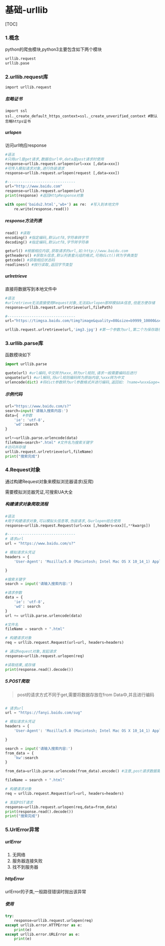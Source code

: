 # 基础-urllib

[TOC]



### 1.概念

python的爬虫模块,python3主要包含如下两个模块

```python
urllib.request
urllib.pase
```



### 2.urllib.request库

```
import urllib.request
```



##### 忽略证书

```
import ssl
ssl._create_default_https_context=ssl._create_unverified_context #默认忽略https证书
```



##### urlopen

访问url响应response

````python
#语法
#只用url是get请求,数据在url中,data是post请求时使用
response=urllib.request.urlopen(url=xxx [,data=xxx]) 
#可传入模拟请求对象,进行伪装请求
response=urllib.request.urlopen(request [,data=xxx]) 

#-------------------------------
url="http://www.baidu.com"
response=urllib.request.urlopen(url)
print(response) #返回HttpResponse对象

with open('baidu2.html','wb+') as re:  #写入到本地文件
    re.write(response.read()) 
````



##### response方法列表

```python
read() #读取
encoding() #指定编码,默认utf8,字符串转字节
decoding() #指定编码,默认utf8,字节转字符串

geturl() #根据相应内容,获取请求的url,如:http://www.baidu.com
getheaders() #获取头信息,默认列表套元组的格式,可用dict()转为字典类型
getcode() #获取相应状态码
readlines() #按行读取,返回字节类型
```



##### urlretrieve

直接将数据写到本地文件中

```python
#语法
#urlretrieve无法直接使用Request对象,无法如urlopen那样模拟UA信息,但是方便存储
response=urllib.request.urlretrieve(url,filePath)

#-------------------------------
url="https://timgsa.baidu.com/timg?image&quality=80&size=b9999_10000&sec=1546756071153&di=bf6f3153a98d1c651162792e239437a6&imgtype=0&src=http%3A%2F%2Fpic29.nipic.com%2F20130527%2F7447430_052631769000_2.jpg"

urllib.request.urlretrieve(url,'img3.jpg') #第一个参数为url,第二个为保存路径
```



### 3.urllib.parse库

函数模块如下

```python
import urllib.parse

quote(url) #url编码,中文转为%xxx,转为url规则,请求一般需要编码后进行
unquote(url) #url解码,将url规则编码转为原始内容,%xxx转为中文
urlencode(dict) #将dict参数转为url参数格式并进行编码,返回如: ?name=%xxx&age=18&like=%xxx
```



##### 示例代码

```python
url="https://www.baidu.com/s?"
search=input('请输入搜索内容:')
data={	#参数
    'ie': 'utf-8',
    'wd':search
}

url+=urllib.parse.urlencode(data)
fileName=search+".html" #文件名为搜索关键字
#访问并存储
urllib.request.urlretrieve(url,fileName)
print("搜索完成")
```



### 4.Request对象

通过构建Request对象来模拟浏览器请求(反爬)

需要模拟浏览器凭证,可搜索UA大全



##### 构建请求对象爬取流程

```python
#语法
#用于构建请求对象,可以模拟头信息等,伪装请求,与urlopen结合使用
response=urllib.request.Request(url=xxx [,headers=xxx][,**kwargs]) 

#-------------------------------
# 请求url
url = "https://www.baidu.com/s?"

# 模拟请求头凭证
headers = {
    'User-Agent': 'Mozilla/5.0 (Macintosh; Intel Mac OS X 10_14_1) AppleWebKit/537.36 (KHTML, like Gecko) Chrome/71.0.3578.98 Safari/537.36'

}

#搜索关键字
search = input('请输入搜索内容:')

#请求参数
data = {
    'ie': 'utf-8',
    'wd': search
}
url += urllib.parse.urlencode(data)

#文件名
fileName = search + ".html"

# 构建请求对象
req = urllib.request.Request(url=url, headers=headers)

# 通过Request对象,发起请求
response=urllib.request.urlopen(req)

#读取结果,或存储
print(response.read().decode())
```



##### 5.POST爬取

> post的请求方式不同于get,需要将数据存放在from Data中,并且进行编码



```python

# 请求url
url = "https://fanyi.baidu.com/sug"

# 模拟请求头凭证
headers = {
    'User-Agent': 'Mozilla/5.0 (Macintosh; Intel Mac OS X 10_14_1) AppleWebKit/537.36 (KHTML, like Gecko) Chrome/71.0.3578.98 Safari/537.36'

}

search = input('请输入搜索内容:')
from_data = {
    'kw':search
}

from_data=urllib.parse.urlencode(from_data).encode() #注意,post请求数据需要编码转为字节,否则异常

fileName = search + ".html"

# 构建请求对象
req = urllib.request.Request(url=url, headers=headers)

# 发起POST请求
response=urllib.request.urlopen(req,data=from_data)
print(response.read().decode())
print("搜索完成")
```



### 5.UrlError异常



##### urlError

1. 无网络
2. 服务器连接失败
3. 找不到服务器



##### httpError

urlError的子类,一般路径错误时抛出该异常



##### 使用

```python
try:
	response=urllib.request.urlopen(req)
except urllib.error.HTTPError as e:
	print(e)
except urllib.error.URLError as e:
	print(e)
```




